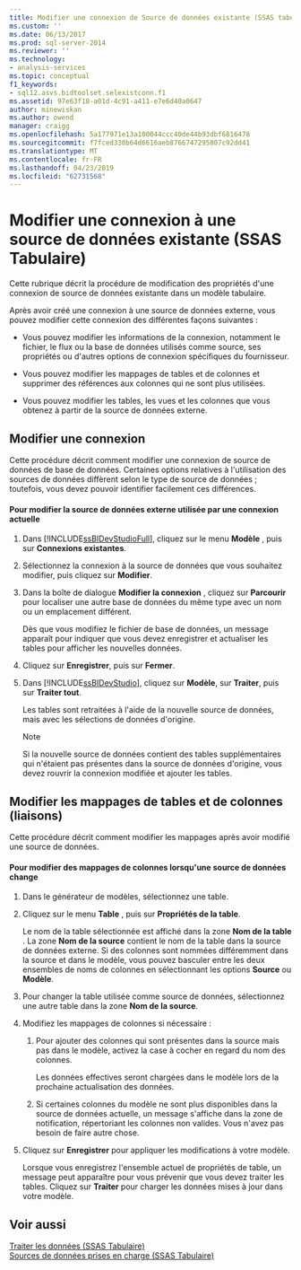 ```yaml
---
title: Modifier une connexion de Source de données existante (SSAS tabulaire) | Microsoft Docs
ms.custom: ''
ms.date: 06/13/2017
ms.prod: sql-server-2014
ms.reviewer: ''
ms.technology:
- analysis-services
ms.topic: conceptual
f1_keywords:
- sql12.asvs.bidtoolset.selexistconn.f1
ms.assetid: 97e63f18-a01d-4c91-a411-e7e6d40a0647
author: minewiskan
ms.author: owend
manager: craigg
ms.openlocfilehash: 5a177971e13a100044ccc40de44b93dbf6816478
ms.sourcegitcommit: f7fced330b64d6616aeb8766747295807c92dd41
ms.translationtype: MT
ms.contentlocale: fr-FR
ms.lasthandoff: 04/23/2019
ms.locfileid: "62731568"
---
```

# <a name="edit-an-existing-data-source-connection-ssas-tabular"></a>Modifier une connexion à une source de données existante (SSAS Tabulaire)
  Cette rubrique décrit la procédure de modification des propriétés d'une connexion de source de données existante dans un modèle tabulaire.  
  
 Après avoir créé une connexion à une source de données externe, vous pouvez modifier cette connexion des différentes façons suivantes :  
  
-   Vous pouvez modifier les informations de la connexion, notamment le fichier, le flux ou la base de données utilisés comme source, ses propriétés ou d'autres options de connexion spécifiques du fournisseur.  
  
-   Vous pouvez modifier les mappages de tables et de colonnes et supprimer des références aux colonnes qui ne sont plus utilisées.  
  
-   Vous pouvez modifier les tables, les vues et les colonnes que vous obtenez à partir de la source de données externe.  
  
## <a name="modify-a-connection"></a>Modifier une connexion  
 Cette procédure décrit comment modifier une connexion de source de données de base de données. Certaines options relatives à l'utilisation des sources de données diffèrent selon le type de source de données ; toutefois, vous devez pouvoir identifier facilement ces différences.  
  
#### <a name="to-change-the-external-data-source-used-by-a-current-connection"></a>Pour modifier la source de données externe utilisée par une connexion actuelle  
  
1.  Dans [!INCLUDE[ssBIDevStudioFull](../includes/ssbidevstudiofull-md.md)], cliquez sur le menu **Modèle** , puis sur **Connexions existantes**.  
  
2.  Sélectionnez la connexion à la source de données que vous souhaitez modifier, puis cliquez sur **Modifier**.  
  
3.  Dans la boîte de dialogue **Modifier la connexion** , cliquez sur **Parcourir** pour localiser une autre base de données du même type avec un nom ou un emplacement différent.  
  
     Dès que vous modifiez le fichier de base de données, un message apparaît pour indiquer que vous devez enregistrer et actualiser les tables pour afficher les nouvelles données.  
  
4.  Cliquez sur **Enregistrer**, puis sur **Fermer**.  
  
5.  Dans [!INCLUDE[ssBIDevStudio](../includes/ssbidevstudio-md.md)], cliquez sur **Modèle**, sur **Traiter**, puis sur **Traiter tout**.  
  
     Les tables sont retraitées à l'aide de la nouvelle source de données, mais avec les sélections de données d'origine.  
  
    > [!NOTE]  
    >  Si la nouvelle source de données contient des tables supplémentaires qui n'étaient pas présentes dans la source de données d'origine, vous devez rouvrir la connexion modifiée et ajouter les tables.  
  
## <a name="edit-table-and-column-mappings-bindings"></a>Modifier les mappages de tables et de colonnes (liaisons)  
 Cette procédure décrit comment modifier les mappages après avoir modifié une source de données.  
  
#### <a name="to-edit-column-mappings-when-a-data-source-changes"></a>Pour modifier des mappages de colonnes lorsqu'une source de données change  
  
1.  Dans le générateur de modèles, sélectionnez une table.  
  
2.  Cliquez sur le menu **Table** , puis sur **Propriétés de la table**.  
  
     Le nom de la table sélectionnée est affiché dans la zone **Nom de la table** . La zone **Nom de la source** contient le nom de la table dans la source de données externe. Si des colonnes sont nommées différemment dans la source et dans le modèle, vous pouvez basculer entre les deux ensembles de noms de colonnes en sélectionnant les options **Source** ou **Modèle**.  
  
3.  Pour changer la table utilisée comme source de données, sélectionnez une autre table dans la zone **Nom de la source**.  
  
4.  Modifiez les mappages de colonnes si nécessaire :  
  
    1.  Pour ajouter des colonnes qui sont présentes dans la source mais pas dans le modèle, activez la case à cocher en regard du nom des colonnes.  
  
         Les données effectives seront chargées dans le modèle lors de la prochaine actualisation des données.  
  
    2.  Si certaines colonnes du modèle ne sont plus disponibles dans la source de données actuelle, un message s'affiche dans la zone de notification, répertoriant les colonnes non valides. Vous n'avez pas besoin de faire autre chose.  
  
5.  Cliquez sur **Enregistrer** pour appliquer les modifications à votre modèle.  
  
     Lorsque vous enregistrez l'ensemble actuel de propriétés de table, un message peut apparaître pour vous prévenir que vous devez traiter les tables. Cliquez sur **Traiter** pour charger les données mises à jour dans votre modèle.  
  
## <a name="see-also"></a>Voir aussi  
 [Traiter les données &#40;SSAS Tabulaire&#41;](process-data-ssas-tabular.md)   
 [Sources de données prises en charge &#40;SSAS Tabulaire&#41;](tabular-models/data-sources-supported-ssas-tabular.md)  
  
  

